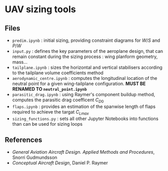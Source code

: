 # UAV sizing tools

## Files
- `predim.ipynb` : initial sizing, providing constraint diagrams for $W/S$ and $P/W$
- `input.py` : defines the key parameters of the aeroplane design, that can remain constant during the sizing process : wing planform geometry, mass...
- `tailplane.ipynb` : sizes the horizontal and vertical stabilisers according to the tailplane volume coefficients method
- `aerodynamic_centre.ipynb` : computes the longitudinal location of the neutral point for a given wing-tailplane configuration. **MUST BE RENAMED TO `neutral_point.ipynb`**
- `parasitic_drag.ipynb` : using Raymer's component buildup method, computes the parasitic drag coefficent $C_{D0}$
- `flaps.ipynb` : provides an estimation of the spanwise length of flaps required to achieve the targat $C_{Lmax}$
- `sizing_functions.py` : sets all other Jupyter Notebooks into functions than can be used for sizing loops

## References

- _General Aviation Aircraft Design. Applied Methods and Procedures_, Snorri Gudmundsson
- _Conceptual Aircraft Design_, Daniel P. Raymer

